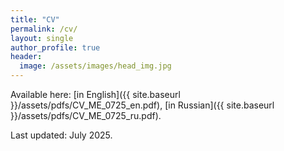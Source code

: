 ```yaml
---
title: "CV"
permalink: /cv/
layout: single
author_profile: true
header:
  image: /assets/images/head_img.jpg
---
```


<!-- Available [here]({{ site.baseurl }}/assets/pdfs/Ermolaeva_CV.pdf).   -->
Available here: [in English]({{ site.baseurl }}/assets/pdfs/CV_ME_0725_en.pdf), [in Russian]({{ site.baseurl }}/assets/pdfs/CV_ME_0725_ru.pdf).


Last updated: July 2025.
